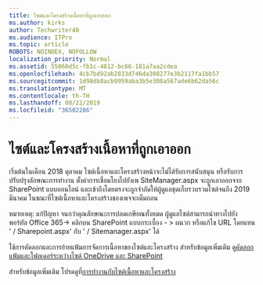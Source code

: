 ```yaml
---
title: ไซต์และโครงสร้างเนื้อหาที่ถูกเอาออก
ms.author: kirks
author: Techwriter40
ms.audience: ITPro
ms.topic: article
ROBOTS: NOINDEX, NOFOLLOW
localization_priority: Normal
ms.assetid: 55060d5c-fb1c-4812-bc66-181a7aa2cdea
ms.openlocfilehash: 4cb7bd92ab2833d746da308277e3b2117fa1bb57
ms.sourcegitcommit: 1d98db8acb9959aba3b5e308a567ade6b62da56c
ms.translationtype: MT
ms.contentlocale: th-TH
ms.lasthandoff: 08/22/2019
ms.locfileid: "36502286"
---
```

# <a name="site-and-content-structure-removed"></a>ไซต์และโครงสร้างเนื้อหาที่ถูกเอาออก

เริ่มต้นในเดือน 2018 ตุลาคม ไซต์เนื้อหาและโครงสร้างหน้าจะไม่ได้รับการสนับสนุน หรือรับการปรับปรุงลักษณะการทำงาน ตั้งค่าการเชื่อมโยงไปยังเพ SiteManager.aspx จะถูกเอาออกจาก SharePoint แบบออนไลน์ และเข้าถึงโดยตรงจะถูกจำกัดให้ผู้ดูแลชุดเก็บรวบรวมไซต์จนถึง 2019 มีนาคม ในขณะที่ไซต์เนื้อหาและโครงสร้างของเพจจะเต็มถอน 

หมายเหตุ: แก้ปัญหา จนกว่าคุณลักษณะการปลดเกษียณทั้งหมด ผู้ดูแลไซต์สามารถนำทางไปยังพอร์ทัล Office 365-> คลิกบน SharePoint แบบกระเบื้อง - > ผนวก หรือแก้ไข URL โดยแทน ' / Sharepoint.aspx' กับ ' / Sitemanager.aspx' ได้ 


ใช้การคัดลอกและการย้ายแฟ้มการจัดการเนื้อหาของไซต์และโครงสร้าง สำหรับข้อมูลเพิ่มเติม ดู[คัดลอกแฟ้มและโฟลเดอร์ระหว่างไซต์ OneDrive และ SharePoint](https://support.office.com/article/copy-files-and-folders-between-onedrive-and-sharepoint-sites-67a6323e-7fd4-4254-99a8-35613492a82f) 

สำหรับข้อมูลเพิ่มเติม โปรดดูที่[การทำงานกับไซต์เนื้อหาและโครงสร้าง](https://support.office.com/article/Work-with-site-content-and-structure-30fcaad9-02b1-4347-8b03-e1ccc5a4c19f)
